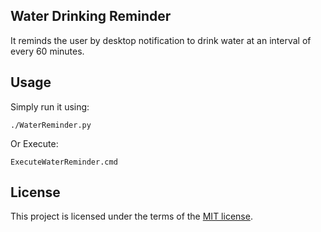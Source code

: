 ## Water Drinking Reminder
It reminds the user by desktop notification to drink water at an interval of every 60 minutes.

## Usage

Simply run it using:
```
./WaterReminder.py
```
Or
Execute:
```
ExecuteWaterReminder.cmd
```


## License
This project is licensed under the terms of the [MIT license](https://github.com/nagracks/organizer/blob/master/LICENSE).
